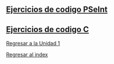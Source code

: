 



[Ejercicios de codigo PSeInt](./EjerciciosPSeInt.md)
---
[Ejercicios de codigo C](./EjerciciosC.md)
---
[Regresar a la Unidad 1](./Unidad1.md)

[Regresar al index](./index.md)
